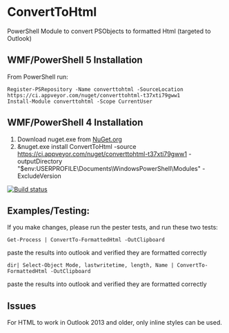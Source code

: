 # ConvertToHtml
PowerShell Module to convert PSObjects to formatted Html (targeted to Outlook)

WMF/PowerShell 5 Installation
--------------------------------
From PowerShell run:

	Register-PSRepository -Name converttohtml -SourceLocation https://ci.appveyor.com/nuget/converttohtml-t37xti79gww1
	Install-Module converttohtml -Scope CurrentUser

WMF/PowerShell 4 Installation
-----------------------------
 1. Download nuget.exe from [NuGet.org](https://nuget.org/nuget.exe) 
 2. &nuget.exe install ConvertToHtml -source https://ci.appveyor.com/nuget/converttohtml-t37xti79gww1 -outputDirectory "$env:USERPROFILE\Documents\WindowsPowerShell\Modules\" -ExcludeVersion

[![Build status](https://ci.appveyor.com/api/projects/status/j1vu2x67hxjmbtes/branch/master?svg=true)](https://ci.appveyor.com/project/TravisEz13/converttohtml/branch/master)

Examples/Testing:
-----------------

If you make changes, please run the pester tests, and run these two tests:

    Get-Process | ConvertTo-FormattedHtml -OutClipboard

paste the results into outlook and verified they are formatted correctly

    dir| Select-Object Mode, lastwritetime, length, Name | ConvertTo-FormattedHtml -OutClipboard

paste the results into outlook and verified they are formatted correctly

Issues
------
For HTML to work in Outlook 2013 and older, only inline styles can be used.